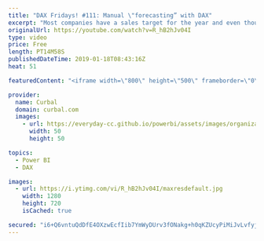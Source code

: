 ```yaml
---
title: "DAX Fridays! #111: Manual \"forecasting” with DAX"
excerpt: "Most companies have a sales target for the year and even though Power BI has a forecasting feature, it does not give you the numbers, so how do you know if you will meet your target?  In today's video I will show you how to calculate how much you need to sale per month to achieve your sales target for"
originalUrl: https://youtube.com/watch?v=R_hB2hJv04I
type: video
price: Free
length: PT14M58S
publishedDateTime: 2019-01-18T08:43:16Z
heat: 51

featuredContent: "<iframe width=\"800\" height=\"500\" frameborder=\"0\" src=\"https://www.youtube.com/embed/R_hB2hJv04I\" allow=\"accelerometer; autoplay; encrypted-media; gyroscope; picture-in-picture\" allowfullscreen></iframe>"

provider:
  name: Curbal
  domain: curbal.com
  images:
    - url: https://everyday-cc.github.io/powerbi/assets/images/organizations/curbal.com-50x50.jpg
      width: 50
      height: 50

topics:
  - Power BI
  - DAX

images:
  - url: https://i.ytimg.com/vi/R_hB2hJv04I/maxresdefault.jpg
    width: 1280
    height: 720
    isCached: true

secured: "i6+Q6vntuQdDfE4OXzwEcfIib7YmWyDUrv3fONakg+h0qKZUcyPiMiJvLvfyjOK0opqpe2hOhpH3uDqxYI9YP6kHw1JfwpxyiJT+ACqwXLXps5sSrwroikd4kTiEUOD1zGrkst+GOOUMi7+mMCfRuaCYmmW3VtyHGmYwLLwfh5AZybncI1sbOM3U5X2/SE0bj98wIs3wy3U+XNfGKLS6RKCrMtEoIGTBuNQdaU4ZhgBmPlgnZfun9aKuGrQJSvmzsrm7b6hLWf5YOT2gBS9+Tt+nsxHmOVLF+UfvSV4Y9sBUzzH3grtUcNUGxejGjx8PsDbPofGXONcpwUozSr4vuR+RIbrWVZf5aFN2EQ9J3bRb3xWT3gn26jFLVkxqOTNFY89JMmCcfL/g9aXlulTHxRfN/RoCaRHY02TgEnDTWyc=;6ErQVkWv8Xkfk+haX/NE2Q=="
---
```


